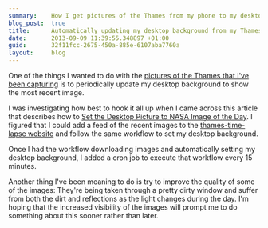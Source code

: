 ```yaml
---
summary:    How I get pictures of the Thames from my phone to my desktop background
blog_post:  true
title:      Automatically updating my desktop background from my Thames time lapse pictures
date:       2013-09-09 11:39:55.348897 +01:00
guid:       32f11fcc-2675-450a-885e-6107aba7760a
layout:     blog
---
```

One of the things I wanted to do with the [pictures of the Thames that I've been capturing](/blog/2013-08-14-android-and-some-time-lapse-ish-magic) is to periodically update my desktop background to show the most recent image.

I was investigating how best to hook it all up when I came across this article that describes how to [Set the Desktop Picture to NASA Image of the Day](http://www.macosxautomation.com/automator/examples/ex08/03.html). I figured that I could add a feed of the recent images to the [thames-time-lapse website](http://thames-time-lapse.chrisroos.co.uk/images) and follow the same workflow to set my desktop background.

Once I had the workflow downloading images and automatically setting my desktop background, I added a cron job to execute that workflow every 15 minutes.

Another thing I've been meaning to do is try to improve the quality of some of the images: They're being taken through a pretty dirty window and suffer from both the dirt and reflections as the light changes during the day. I'm hoping that the increased visibility of the images will prompt me to do something about this sooner rather than later.
